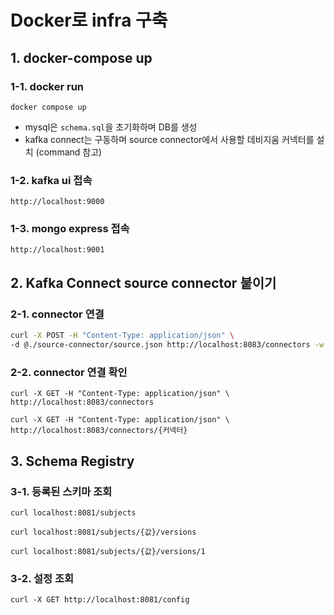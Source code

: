 # Docker로 infra 구축

## 1. docker-compose up

### 1-1. docker run
```
docker compose up
```
- mysql은 `schema.sql`을 초기화하며 DB를 생성
- kafka connect는 구동하며 source connector에서 사용할 데비지움 커넥터를 설치 (command 참고)

### 1-2. kafka ui 접속
```
http://localhost:9000
```

### 1-3. mongo express 접속
```
http://localhost:9001
```


## 2. Kafka Connect source connector 붙이기

### 2-1. connector 연결
```bash
curl -X POST -H "Content-Type: application/json" \
-d @./source-connector/source.json http://localhost:8083/connectors -w "\n"
```

### 2-2. connector 연결 확인
```
curl -X GET -H "Content-Type: application/json" \
http://localhost:8083/connectors
```
```
curl -X GET -H "Content-Type: application/json" \
http://localhost:8083/connectors/{커넥터}
```

## 3. Schema Registry

### 3-1. 등록된 스키마 조회
```
curl localhost:8081/subjects
```
```
curl localhost:8081/subjects/{값}/versions
```
```
curl localhost:8081/subjects/{값}/versions/1
```

### 3-2. 설정 조회
```
curl -X GET http://localhost:8081/config
```